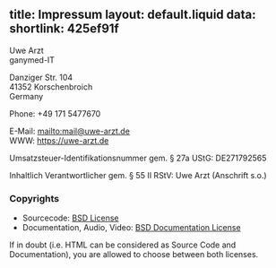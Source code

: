 title: Impressum
layout: default.liquid
data:
  shortlink: 425ef91f
---

Uwe Arzt<br/>
ganymed-IT

Danziger Str. 104<br/>
41352 Korschenbroich<br/>
Germany

Phone: +49 171 5477670

E-Mail: <mailto:mail@uwe-arzt.de><br/>
WWW: <https://uwe-arzt.de>

Umsatzsteuer-Identifikationsnummer gem. § 27a UStG: DE271792565

Inhaltlich Verantwortlicher gem. § 55 II RStV: Uwe Arzt (Anschrift s.o.)

### Copyrights

* Sourcecode: [BSD License](bsd-license.html)
* Documentation, Audio, Video: [BSD Documentation License](bsd-documentation-license.html)

If in doubt (i.e. HTML can be considered as Source Code and Documentation), you are allowed to choose between
both licenses.

